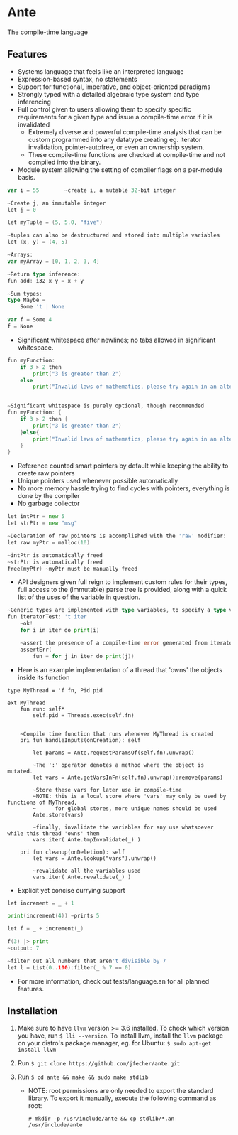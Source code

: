 ﻿# Ante
The compile-time language

## Features
* Systems language that feels like an interpreted language
* Expression-based syntax, no statements
* Support for functional, imperative, and object-oriented paradigms
* Strongly typed with a detailed algebraic type system and type inferencing
* Full control given to users allowing them to specify specific requirements for a given
type and issue a compile-time error if it is invalidated
    -  Extremely diverse and powerful compile-time analysis that can be custom programmed into
any datatype creating eg. iterator invalidation, pointer-autofree, or even an ownership system.
    - These compile-time functions are checked at compile-time and not compiled into the binary.
* Module system allowing the setting of compiler flags on a per-module basis.
```go
var i = 55        ~create i, a mutable 32-bit integer

~Create j, an immutable integer
let j = 0

let myTuple = (5, 5.0, "five")

~tuples can also be destructured and stored into multiple variables
let (x, y) = (4, 5)

~Arrays:
var myArray = [0, 1, 2, 3, 4]

~Return type inference:
fun add: i32 x y = x + y

~Sum types:
type Maybe =
    Some 't | None

var f = Some 4
f = None
```
* Significant whitespace after newlines; no tabs allowed in significant whitespace.
```go
fun myFunction:
    if 3 > 2 then
        print("3 is greater than 2")
    else
        print("Invalid laws of mathematics, please try again in an alternate universe")


~Significant whitespace is purely optional, though recommended
fun myFunction: {
    if 3 > 2 then {
        print("3 is greater than 2")
    }else{
        print("Invalid laws of mathematics, please try again in an alternate universe")
    }
}
```
* Reference counted smart pointers by default while keeping the ability to create raw pointers
* Unique pointers used whenever possible automatically
* No more memory hassle trying to find cycles with pointers, everything is done by the compiler
* No garbage collector
```go
let intPtr = new 5
let strPtr = new "msg"

~Declaration of raw pointers is accomplished with the 'raw' modifier:
let raw myPtr = malloc(10)

~intPtr is automatically freed
~strPtr is automatically freed
free(myPtr) ~myPtr must be manually freed
```
* API designers given full reign to implement custom rules for their types, full access to the (immutable)
parse tree is provided, along with a quick list of the uses of the variable in question.
```go
~Generic types are implemented with type variables, to specify a type variable, identified by a '
fun iteratorTest: 't iter
    ~ok!
    for i in iter do print(i)

    ~assert the presence of a compile-time error generated from iterator invalidation
    assertErr(
        fun = for j in iter do print(j))
```

* Here is an example implementation of a thread that 'owns' the objects inside its function
```
type MyThread = 'f fn, Pid pid

ext MyThread
    fun run: self*
        self.pid = Threads.exec(self.fn)

    
    ~Compile time function that runs whenever MyThread is created
    pri fun handleInputs(onCreation): self
        
        let params = Ante.requestParamsOf(self.fn).unwrap()

        ~The ':' operator denotes a method where the object is mutated.
        let vars = Ante.getVarsInFn(self.fn).unwrap():remove(params)

        ~Store these vars for later use in compile-time
        ~NOTE: this is a local store where 'vars' may only be used by functions of MyThread,
        ~      for global stores, more unique names should be used
        Ante.store(vars)

        ~finally, invalidate the variables for any use whatsoever while this thread 'owns' them
        vars.iter( Ante.tmpInvalidate(_) )

    pri fun cleanup(onDeletion): self
        let vars = Ante.lookup("vars").unwrap()

        ~revalidate all the variables used
        vars.iter( Ante.revalidate(_) )
```
* Explicit yet concise currying support
```go
let increment = _ + 1

print(increment(4)) ~prints 5

let f = _ + increment(_)

f(3) |> print
~output: 7

~filter out all numbers that aren't divisible by 7
let l = List(0..100):filter(_ % 7 == 0)

```

* For more information, check out tests/language.an for all planned features.


## Installation
1. Make sure to have `llvm` version >= 3.6 installed.  To check which version you have, run `$ lli --version`.  To install llvm, install the `llvm` package on your distro's package manager, eg. for Ubuntu: `$ sudo apt-get install llvm`

2. Run `$ git clone https://github.com/jfecher/ante.git`

3. Run `$ cd ante && make && sudo make stdlib`

    - NOTE: root permissions are only needed to export the standard library.  To export it manually, execute the following command as root:

        `# mkdir -p /usr/include/ante && cp stdlib/*.an /usr/include/ante`
